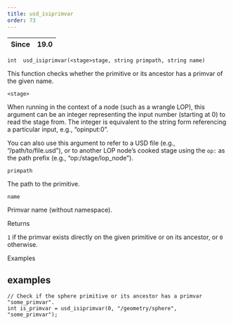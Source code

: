 ```yaml
---
title: usd_isiprimvar
order: 73
---
```

| Since | 19.0 |
| --- | --- |

`int  usd_isiprimvar(<stage>stage, string primpath, string name)`

This function checks whether the primitive or its ancestor has a primvar of the
given name.

`<stage>`

When running in the context of a node (such as a wrangle LOP), this argument can be an integer representing the input number (starting at 0) to read the stage from. The integer is equivalent to the string form referencing a particular input, e.g., “opinput:0”.

You can also use this argument to refer to a USD file (e.g., “/path/to/file.usd”), or to another LOP node’s cooked stage using the `op:` as the path prefix (e.g., “op:/stage/lop_node”).

`primpath`

The path to the primitive.

`name`

Primvar name (without namespace).

Returns

`1` if the primvar exists directly on the given primitive or on its ancestor, or `0` otherwise.

Examples

## examples

```vex
// Check if the sphere primitive or its ancestor has a primvar "some_primvar".
int is_primvar = usd_isiprimvar(0, "/geometry/sphere", "some_primvar");

```
